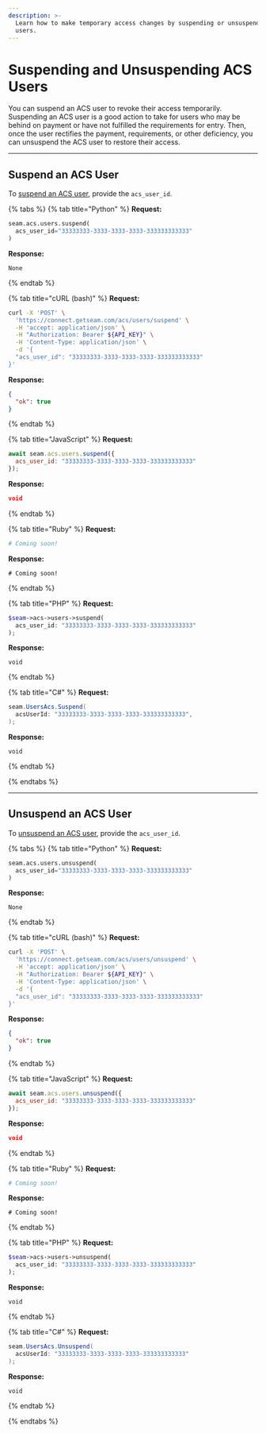 ```yaml
---
description: >-
  Learn how to make temporary access changes by suspending or unsuspending ACS
  users.
---
```


# Suspending and Unsuspending ACS Users

You can suspend an ACS user to revoke their access temporarily. Suspending an ACS user is a good action to take for users who may be behind on payment or have not fulfilled the requirements for entry. Then, once the user rectifies the payment, requirements, or other deficiency, you can unsuspend the ACS user to restore their access.

***

## Suspend an ACS User

To [suspend an ACS user](../../api/acs/users/suspend.md), provide the `acs_user_id`.

{% tabs %}
{% tab title="Python" %}
**Request:**

```python
seam.acs.users.suspend(
  acs_user_id="33333333-3333-3333-3333-333333333333"
)
```

**Response:**

```
None
```
{% endtab %}

{% tab title="cURL (bash)" %}
**Request:**

```bash
curl -X 'POST' \
  'https://connect.getseam.com/acs/users/suspend' \
  -H 'accept: application/json' \
  -H "Authorization: Bearer ${API_KEY}" \
  -H 'Content-Type: application/json' \
  -d '{
  "acs_user_id": "33333333-3333-3333-3333-333333333333"
}'
```

**Response:**

```json
{
  "ok": true
}
```
{% endtab %}

{% tab title="JavaScript" %}
**Request:**

```javascript
await seam.acs.users.suspend({
  acs_user_id: "33333333-3333-3333-3333-333333333333"
});
```

**Response:**

```json
void
```
{% endtab %}

{% tab title="Ruby" %}
**Request:**

```ruby
# Coming soon!
```

**Response:**

```
# Coming soon!
```
{% endtab %}

{% tab title="PHP" %}
**Request:**

```php
$seam->acs->users->suspend(
  acs_user_id: "33333333-3333-3333-3333-333333333333"
);
```

**Response:**

```
void
```
{% endtab %}

{% tab title="C#" %}
**Request:**

```csharp
seam.UsersAcs.Suspend(
  acsUserId: "33333333-3333-3333-3333-333333333333",
);
```

**Response:**

```
void
```
{% endtab %}



{% endtabs %}

***

## Unsuspend an ACS User

To [unsuspend an ACS user](../../api/acs/users/unsuspend.md), provide the `acs_user_id`.

{% tabs %}
{% tab title="Python" %}
**Request:**

```python
seam.acs.users.unsuspend(
  acs_user_id="33333333-3333-3333-3333-333333333333"
)
```

**Response:**

```
None
```
{% endtab %}

{% tab title="cURL (bash)" %}
**Request:**

```bash
curl -X 'POST' \
  'https://connect.getseam.com/acs/users/unsuspend' \
  -H 'accept: application/json' \
  -H "Authorization: Bearer ${API_KEY}" \
  -H 'Content-Type: application/json' \
  -d '{
  "acs_user_id": "33333333-3333-3333-3333-333333333333"
}'
```

**Response:**

```json
{
  "ok": true
}
```
{% endtab %}

{% tab title="JavaScript" %}
**Request:**

```javascript
await seam.acs.users.unsuspend({
  acs_user_id: "33333333-3333-3333-3333-333333333333"
});
```

**Response:**

```json
void
```
{% endtab %}

{% tab title="Ruby" %}
**Request:**

```ruby
# Coming soon!
```

**Response:**

```
# Coming soon!
```
{% endtab %}

{% tab title="PHP" %}
**Request:**

```php
$seam->acs->users->unsuspend(
  acs_user_id: "33333333-3333-3333-3333-333333333333"
);
```

**Response:**

```
void
```
{% endtab %}

{% tab title="C#" %}
**Request:**

```csharp
seam.UsersAcs.Unsuspend(
  acsUserId: "33333333-3333-3333-3333-333333333333"
);
```

**Response:**

```
void
```
{% endtab %}



{% endtabs %}
